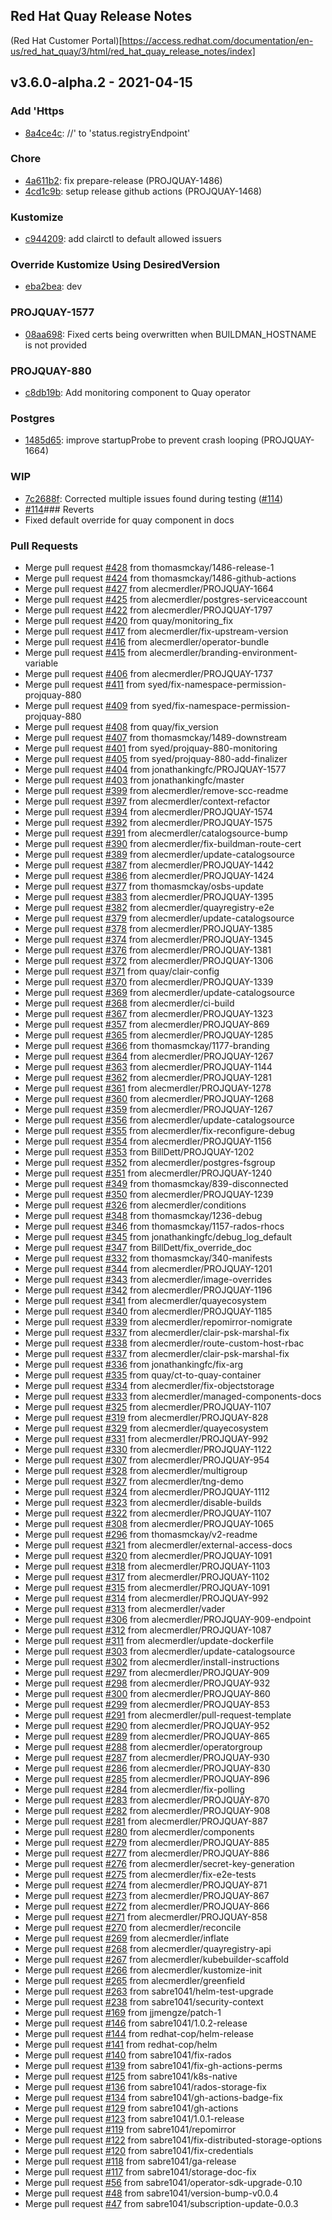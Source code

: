 ## Red Hat Quay Release Notes
(Red Hat Customer Portal)[https://access.redhat.com/documentation/en-us/red_hat_quay/3/html/red_hat_quay_release_notes/index]


<a name="v3.6.0-alpha.2"></a>
## v3.6.0-alpha.2 - 2021-04-15
### Add 'Https
- [8a4ce4c](https://github.com/quay/quay-operator/commit/8a4ce4c5e8f1f0c9c64cd8b3116921bb0de58ceb): //' to 'status.registryEndpoint'
### Chore
- [4a611b2](https://github.com/quay/quay-operator/commit/4a611b222002e0aa4dd5b9a32d6664f2385905ae): fix prepare-release (PROJQUAY-1486)
- [4cd1c9b](https://github.com/quay/quay-operator/commit/4cd1c9bf24f4af25ce688efe2f2bdb57977f2d55): setup release github actions (PROJQUAY-1468)
### Kustomize
- [c944209](https://github.com/quay/quay-operator/commit/c9442099971875c7e67000e59edffd7bb94ca484): add clairctl to default allowed issuers
### Override Kustomize Using DesiredVersion
- [eba2bea](https://github.com/quay/quay-operator/commit/eba2bea7facd8db37242324ec495dac6d86907d4): dev
### PROJQUAY-1577
- [08aa698](https://github.com/quay/quay-operator/commit/08aa6982feeb1915f6c1b10004e2ea2501b47fc9): Fixed certs being overwritten when BUILDMAN_HOSTNAME is not provided
### PROJQUAY-880
- [c8db19b](https://github.com/quay/quay-operator/commit/c8db19bc503845a47f468a02427fc25bce6aaf08): Add monitoring component to Quay operator
### Postgres
- [1485d65](https://github.com/quay/quay-operator/commit/1485d6525489f25b1e3ce122a46577cf05fe7122): improve startupProbe to prevent crash looping (PROJQUAY-1664)
### WIP
- [7c2688f](https://github.com/quay/quay-operator/commit/7c2688f9f4ad0811f58d2f4447c606b6ee5532ec): Corrected multiple issues found during testing ([#114](https://github.com/quay/quay-operator/issues/114))
 -  [#114](https://github.com/quay/quay-operator/issues/114)### Reverts
- Fixed default override for quay component in docs

### Pull Requests
- Merge pull request [#428](https://github.com/quay/quay-operator/issues/428) from thomasmckay/1486-release-1
- Merge pull request [#424](https://github.com/quay/quay-operator/issues/424) from thomasmckay/1486-github-actions
- Merge pull request [#427](https://github.com/quay/quay-operator/issues/427) from alecmerdler/PROJQUAY-1664
- Merge pull request [#425](https://github.com/quay/quay-operator/issues/425) from alecmerdler/postgres-serviceaccount
- Merge pull request [#422](https://github.com/quay/quay-operator/issues/422) from alecmerdler/PROJQUAY-1797
- Merge pull request [#420](https://github.com/quay/quay-operator/issues/420) from quay/monitoring_fix
- Merge pull request [#417](https://github.com/quay/quay-operator/issues/417) from alecmerdler/fix-upstream-version
- Merge pull request [#416](https://github.com/quay/quay-operator/issues/416) from alecmerdler/operator-bundle
- Merge pull request [#415](https://github.com/quay/quay-operator/issues/415) from alecmerdler/branding-environment-variable
- Merge pull request [#406](https://github.com/quay/quay-operator/issues/406) from alecmerdler/PROJQUAY-1737
- Merge pull request [#411](https://github.com/quay/quay-operator/issues/411) from syed/fix-namespace-permission-projquay-880
- Merge pull request [#409](https://github.com/quay/quay-operator/issues/409) from syed/fix-namespace-permission-projquay-880
- Merge pull request [#408](https://github.com/quay/quay-operator/issues/408) from quay/fix_version
- Merge pull request [#407](https://github.com/quay/quay-operator/issues/407) from thomasmckay/1489-downstream
- Merge pull request [#401](https://github.com/quay/quay-operator/issues/401) from syed/projquay-880-monitoring
- Merge pull request [#405](https://github.com/quay/quay-operator/issues/405) from syed/projquay-880-add-finalizer
- Merge pull request [#404](https://github.com/quay/quay-operator/issues/404) from jonathankingfc/PROJQUAY-1577
- Merge pull request [#403](https://github.com/quay/quay-operator/issues/403) from jonathankingfc/master
- Merge pull request [#399](https://github.com/quay/quay-operator/issues/399) from alecmerdler/remove-scc-readme
- Merge pull request [#397](https://github.com/quay/quay-operator/issues/397) from alecmerdler/context-refactor
- Merge pull request [#394](https://github.com/quay/quay-operator/issues/394) from alecmerdler/PROJQUAY-1574
- Merge pull request [#392](https://github.com/quay/quay-operator/issues/392) from alecmerdler/PROJQUAY-1575
- Merge pull request [#391](https://github.com/quay/quay-operator/issues/391) from alecmerdler/catalogsource-bump
- Merge pull request [#390](https://github.com/quay/quay-operator/issues/390) from alecmerdler/fix-buildman-route-cert
- Merge pull request [#389](https://github.com/quay/quay-operator/issues/389) from alecmerdler/update-catalogsource
- Merge pull request [#387](https://github.com/quay/quay-operator/issues/387) from alecmerdler/PROJQUAY-1442
- Merge pull request [#386](https://github.com/quay/quay-operator/issues/386) from alecmerdler/PROJQUAY-1424
- Merge pull request [#377](https://github.com/quay/quay-operator/issues/377) from thomasmckay/osbs-update
- Merge pull request [#383](https://github.com/quay/quay-operator/issues/383) from alecmerdler/PROJQUAY-1395
- Merge pull request [#382](https://github.com/quay/quay-operator/issues/382) from alecmerdler/quayregistry-e2e
- Merge pull request [#379](https://github.com/quay/quay-operator/issues/379) from alecmerdler/update-catalogsource
- Merge pull request [#378](https://github.com/quay/quay-operator/issues/378) from alecmerdler/PROJQUAY-1385
- Merge pull request [#374](https://github.com/quay/quay-operator/issues/374) from alecmerdler/PROJQUAY-1345
- Merge pull request [#376](https://github.com/quay/quay-operator/issues/376) from alecmerdler/PROJQUAY-1381
- Merge pull request [#372](https://github.com/quay/quay-operator/issues/372) from alecmerdler/PROJQUAY-1306
- Merge pull request [#371](https://github.com/quay/quay-operator/issues/371) from quay/clair-config
- Merge pull request [#370](https://github.com/quay/quay-operator/issues/370) from alecmerdler/PROJQUAY-1339
- Merge pull request [#369](https://github.com/quay/quay-operator/issues/369) from alecmerdler/update-catalogsource
- Merge pull request [#368](https://github.com/quay/quay-operator/issues/368) from alecmerdler/ci-build
- Merge pull request [#367](https://github.com/quay/quay-operator/issues/367) from alecmerdler/PROJQUAY-1323
- Merge pull request [#357](https://github.com/quay/quay-operator/issues/357) from alecmerdler/PROJQUAY-869
- Merge pull request [#365](https://github.com/quay/quay-operator/issues/365) from alecmerdler/PROJQUAY-1285
- Merge pull request [#366](https://github.com/quay/quay-operator/issues/366) from thomasmckay/1177-branding
- Merge pull request [#364](https://github.com/quay/quay-operator/issues/364) from alecmerdler/PROJQUAY-1267
- Merge pull request [#363](https://github.com/quay/quay-operator/issues/363) from alecmerdler/PROJQUAY-1144
- Merge pull request [#362](https://github.com/quay/quay-operator/issues/362) from alecmerdler/PROJQUAY-1281
- Merge pull request [#361](https://github.com/quay/quay-operator/issues/361) from alecmerdler/PROJQUAY-1278
- Merge pull request [#360](https://github.com/quay/quay-operator/issues/360) from alecmerdler/PROJQUAY-1268
- Merge pull request [#359](https://github.com/quay/quay-operator/issues/359) from alecmerdler/PROJQUAY-1267
- Merge pull request [#356](https://github.com/quay/quay-operator/issues/356) from alecmerdler/update-catalogsource
- Merge pull request [#355](https://github.com/quay/quay-operator/issues/355) from alecmerdler/fix-reconfigure-debug
- Merge pull request [#354](https://github.com/quay/quay-operator/issues/354) from alecmerdler/PROJQUAY-1156
- Merge pull request [#353](https://github.com/quay/quay-operator/issues/353) from BillDett/PROJQUAY-1202
- Merge pull request [#352](https://github.com/quay/quay-operator/issues/352) from alecmerdler/postgres-fsgroup
- Merge pull request [#351](https://github.com/quay/quay-operator/issues/351) from alecmerdler/PROJQUAY-1240
- Merge pull request [#349](https://github.com/quay/quay-operator/issues/349) from thomasmckay/839-disconnected
- Merge pull request [#350](https://github.com/quay/quay-operator/issues/350) from alecmerdler/PROJQUAY-1239
- Merge pull request [#326](https://github.com/quay/quay-operator/issues/326) from alecmerdler/conditions
- Merge pull request [#348](https://github.com/quay/quay-operator/issues/348) from thomasmckay/1236-debug
- Merge pull request [#346](https://github.com/quay/quay-operator/issues/346) from thomasmckay/1157-rados-rhocs
- Merge pull request [#345](https://github.com/quay/quay-operator/issues/345) from jonathankingfc/debug_log_default
- Merge pull request [#347](https://github.com/quay/quay-operator/issues/347) from BillDett/fix_override_doc
- Merge pull request [#332](https://github.com/quay/quay-operator/issues/332) from thomasmckay/340-manifests
- Merge pull request [#344](https://github.com/quay/quay-operator/issues/344) from alecmerdler/PROJQUAY-1201
- Merge pull request [#343](https://github.com/quay/quay-operator/issues/343) from alecmerdler/image-overrides
- Merge pull request [#342](https://github.com/quay/quay-operator/issues/342) from alecmerdler/PROJQUAY-1196
- Merge pull request [#341](https://github.com/quay/quay-operator/issues/341) from alecmerdler/quayecosystem
- Merge pull request [#340](https://github.com/quay/quay-operator/issues/340) from alecmerdler/PROJQUAY-1185
- Merge pull request [#339](https://github.com/quay/quay-operator/issues/339) from alecmerdler/repomirror-nomigrate
- Merge pull request [#337](https://github.com/quay/quay-operator/issues/337) from alecmerdler/clair-psk-marshal-fix
- Merge pull request [#338](https://github.com/quay/quay-operator/issues/338) from alecmerdler/route-custom-host-rbac
- Merge pull request [#337](https://github.com/quay/quay-operator/issues/337) from alecmerdler/clair-psk-marshal-fix
- Merge pull request [#336](https://github.com/quay/quay-operator/issues/336) from jonathankingfc/fix-arg
- Merge pull request [#335](https://github.com/quay/quay-operator/issues/335) from quay/ct-to-quay-container
- Merge pull request [#334](https://github.com/quay/quay-operator/issues/334) from alecmerdler/fix-objectstorage
- Merge pull request [#333](https://github.com/quay/quay-operator/issues/333) from alecmerdler/managed-components-docs
- Merge pull request [#325](https://github.com/quay/quay-operator/issues/325) from alecmerdler/PROJQUAY-1107
- Merge pull request [#319](https://github.com/quay/quay-operator/issues/319) from alecmerdler/PROJQUAY-828
- Merge pull request [#329](https://github.com/quay/quay-operator/issues/329) from alecmerdler/quayecosystem
- Merge pull request [#331](https://github.com/quay/quay-operator/issues/331) from alecmerdler/PROJQUAY-992
- Merge pull request [#330](https://github.com/quay/quay-operator/issues/330) from alecmerdler/PROJQUAY-1122
- Merge pull request [#307](https://github.com/quay/quay-operator/issues/307) from alecmerdler/PROJQUAY-954
- Merge pull request [#328](https://github.com/quay/quay-operator/issues/328) from alecmerdler/multigroup
- Merge pull request [#327](https://github.com/quay/quay-operator/issues/327) from alecmerdler/tng-demo
- Merge pull request [#324](https://github.com/quay/quay-operator/issues/324) from alecmerdler/PROJQUAY-1112
- Merge pull request [#323](https://github.com/quay/quay-operator/issues/323) from alecmerdler/disable-builds
- Merge pull request [#322](https://github.com/quay/quay-operator/issues/322) from alecmerdler/PROJQUAY-1107
- Merge pull request [#308](https://github.com/quay/quay-operator/issues/308) from alecmerdler/PROJQUAY-1065
- Merge pull request [#296](https://github.com/quay/quay-operator/issues/296) from thomasmckay/v2-readme
- Merge pull request [#321](https://github.com/quay/quay-operator/issues/321) from alecmerdler/external-access-docs
- Merge pull request [#320](https://github.com/quay/quay-operator/issues/320) from alecmerdler/PROJQUAY-1091
- Merge pull request [#318](https://github.com/quay/quay-operator/issues/318) from alecmerdler/PROJQUAY-1103
- Merge pull request [#317](https://github.com/quay/quay-operator/issues/317) from alecmerdler/PROJQUAY-1102
- Merge pull request [#315](https://github.com/quay/quay-operator/issues/315) from alecmerdler/PROJQUAY-1091
- Merge pull request [#314](https://github.com/quay/quay-operator/issues/314) from alecmerdler/PROJQUAY-992
- Merge pull request [#313](https://github.com/quay/quay-operator/issues/313) from alecmerdler/vader
- Merge pull request [#306](https://github.com/quay/quay-operator/issues/306) from alecmerdler/PROJQUAY-909-endpoint
- Merge pull request [#312](https://github.com/quay/quay-operator/issues/312) from alecmerdler/PROJQUAY-1087
- Merge pull request [#311](https://github.com/quay/quay-operator/issues/311) from alecmerdler/update-dockerfile
- Merge pull request [#303](https://github.com/quay/quay-operator/issues/303) from alecmerdler/update-catalogsource
- Merge pull request [#302](https://github.com/quay/quay-operator/issues/302) from alecmerdler/install-instructions
- Merge pull request [#297](https://github.com/quay/quay-operator/issues/297) from alecmerdler/PROJQUAY-909
- Merge pull request [#298](https://github.com/quay/quay-operator/issues/298) from alecmerdler/PROJQUAY-932
- Merge pull request [#300](https://github.com/quay/quay-operator/issues/300) from alecmerdler/PROJQUAY-860
- Merge pull request [#299](https://github.com/quay/quay-operator/issues/299) from alecmerdler/PROJQUAY-853
- Merge pull request [#291](https://github.com/quay/quay-operator/issues/291) from alecmerdler/pull-request-template
- Merge pull request [#290](https://github.com/quay/quay-operator/issues/290) from alecmerdler/PROJQUAY-952
- Merge pull request [#289](https://github.com/quay/quay-operator/issues/289) from alecmerdler/PROJQUAY-865
- Merge pull request [#288](https://github.com/quay/quay-operator/issues/288) from alecmerdler/operatorgroup
- Merge pull request [#287](https://github.com/quay/quay-operator/issues/287) from alecmerdler/PROJQUAY-930
- Merge pull request [#286](https://github.com/quay/quay-operator/issues/286) from alecmerdler/PROJQUAY-830
- Merge pull request [#285](https://github.com/quay/quay-operator/issues/285) from alecmerdler/PROJQUAY-896
- Merge pull request [#284](https://github.com/quay/quay-operator/issues/284) from alecmerdler/fix-polling
- Merge pull request [#283](https://github.com/quay/quay-operator/issues/283) from alecmerdler/PROJQUAY-870
- Merge pull request [#282](https://github.com/quay/quay-operator/issues/282) from alecmerdler/PROJQUAY-908
- Merge pull request [#281](https://github.com/quay/quay-operator/issues/281) from alecmerdler/PROJQUAY-887
- Merge pull request [#280](https://github.com/quay/quay-operator/issues/280) from alecmerdler/components
- Merge pull request [#279](https://github.com/quay/quay-operator/issues/279) from alecmerdler/PROJQUAY-885
- Merge pull request [#277](https://github.com/quay/quay-operator/issues/277) from alecmerdler/PROJQUAY-886
- Merge pull request [#276](https://github.com/quay/quay-operator/issues/276) from alecmerdler/secret-key-generation
- Merge pull request [#275](https://github.com/quay/quay-operator/issues/275) from alecmerdler/fix-e2e-tests
- Merge pull request [#274](https://github.com/quay/quay-operator/issues/274) from alecmerdler/PROJQUAY-871
- Merge pull request [#273](https://github.com/quay/quay-operator/issues/273) from alecmerdler/PROJQUAY-867
- Merge pull request [#272](https://github.com/quay/quay-operator/issues/272) from alecmerdler/PROJQUAY-866
- Merge pull request [#271](https://github.com/quay/quay-operator/issues/271) from alecmerdler/PROJQUAY-858
- Merge pull request [#270](https://github.com/quay/quay-operator/issues/270) from alecmerdler/reconcile
- Merge pull request [#269](https://github.com/quay/quay-operator/issues/269) from alecmerdler/inflate
- Merge pull request [#268](https://github.com/quay/quay-operator/issues/268) from alecmerdler/quayregistry-api
- Merge pull request [#267](https://github.com/quay/quay-operator/issues/267) from alecmerdler/kubebuilder-scaffold
- Merge pull request [#266](https://github.com/quay/quay-operator/issues/266) from alecmerdler/kustomize-init
- Merge pull request [#265](https://github.com/quay/quay-operator/issues/265) from alecmerdler/greenfield
- Merge pull request [#263](https://github.com/quay/quay-operator/issues/263) from sabre1041/helm-test-upgrade
- Merge pull request [#238](https://github.com/quay/quay-operator/issues/238) from sabre1041/security-context
- Merge pull request [#169](https://github.com/quay/quay-operator/issues/169) from jjmengze/patch-1
- Merge pull request [#146](https://github.com/quay/quay-operator/issues/146) from sabre1041/1.0.2-release
- Merge pull request [#144](https://github.com/quay/quay-operator/issues/144) from redhat-cop/helm-release
- Merge pull request [#141](https://github.com/quay/quay-operator/issues/141) from redhat-cop/helm
- Merge pull request [#140](https://github.com/quay/quay-operator/issues/140) from sabre1041/fix-rados
- Merge pull request [#139](https://github.com/quay/quay-operator/issues/139) from sabre1041/fix-gh-actions-perms
- Merge pull request [#125](https://github.com/quay/quay-operator/issues/125) from sabre1041/k8s-native
- Merge pull request [#136](https://github.com/quay/quay-operator/issues/136) from sabre1041/rados-storage-fix
- Merge pull request [#134](https://github.com/quay/quay-operator/issues/134) from sabre1041/gh-actions-badge-fix
- Merge pull request [#129](https://github.com/quay/quay-operator/issues/129) from sabre1041/gh-actions
- Merge pull request [#123](https://github.com/quay/quay-operator/issues/123) from sabre1041/1.0.1-release
- Merge pull request [#119](https://github.com/quay/quay-operator/issues/119) from sabre1041/repomirror
- Merge pull request [#122](https://github.com/quay/quay-operator/issues/122) from sabre1041/fix-distributed-storage-options
- Merge pull request [#120](https://github.com/quay/quay-operator/issues/120) from sabre1041/fix-credentials
- Merge pull request [#118](https://github.com/quay/quay-operator/issues/118) from sabre1041/ga-release
- Merge pull request [#117](https://github.com/quay/quay-operator/issues/117) from sabre1041/storage-doc-fix
- Merge pull request [#56](https://github.com/quay/quay-operator/issues/56) from sabre1041/operator-sdk-upgrade-0.10
- Merge pull request [#48](https://github.com/quay/quay-operator/issues/48) from sabre1041/version-bump-v0.0.4
- Merge pull request [#47](https://github.com/quay/quay-operator/issues/47) from sabre1041/subscription-update-0.0.3


[Unreleased]: https://github.com/quay/quay-operator/compare/v3.6.0-alpha.2...HEAD
